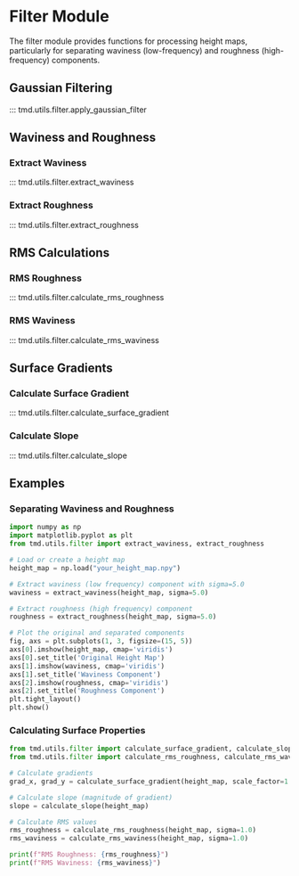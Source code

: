 # Filter Module

The filter module provides functions for processing height maps, particularly for separating waviness (low-frequency) and roughness (high-frequency) components.

## Gaussian Filtering

::: tmd.utils.filter.apply_gaussian_filter

## Waviness and Roughness

### Extract Waviness

::: tmd.utils.filter.extract_waviness

### Extract Roughness

::: tmd.utils.filter.extract_roughness

## RMS Calculations

### RMS Roughness

::: tmd.utils.filter.calculate_rms_roughness

### RMS Waviness

::: tmd.utils.filter.calculate_rms_waviness

## Surface Gradients

### Calculate Surface Gradient

::: tmd.utils.filter.calculate_surface_gradient

### Calculate Slope

::: tmd.utils.filter.calculate_slope

## Examples

### Separating Waviness and Roughness

```python
import numpy as np
import matplotlib.pyplot as plt
from tmd.utils.filter import extract_waviness, extract_roughness

# Load or create a height map
height_map = np.load("your_height_map.npy")

# Extract waviness (low frequency) component with sigma=5.0
waviness = extract_waviness(height_map, sigma=5.0)

# Extract roughness (high frequency) component
roughness = extract_roughness(height_map, sigma=5.0)

# Plot the original and separated components
fig, axs = plt.subplots(1, 3, figsize=(15, 5))
axs[0].imshow(height_map, cmap='viridis')
axs[0].set_title('Original Height Map')
axs[1].imshow(waviness, cmap='viridis')
axs[1].set_title('Waviness Component')
axs[2].imshow(roughness, cmap='viridis')
axs[2].set_title('Roughness Component')
plt.tight_layout()
plt.show()
```

### Calculating Surface Properties

```python
from tmd.utils.filter import calculate_surface_gradient, calculate_slope
from tmd.utils.filter import calculate_rms_roughness, calculate_rms_waviness

# Calculate gradients
grad_x, grad_y = calculate_surface_gradient(height_map, scale_factor=1.0)

# Calculate slope (magnitude of gradient)
slope = calculate_slope(height_map)

# Calculate RMS values
rms_roughness = calculate_rms_roughness(height_map, sigma=1.0)
rms_waviness = calculate_rms_waviness(height_map, sigma=1.0)

print(f"RMS Roughness: {rms_roughness}")
print(f"RMS Waviness: {rms_waviness}")
```
